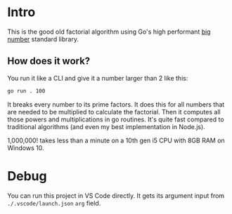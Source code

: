 # Intro

This is the good old factorial algorithm using Go's high performant [big number](https://golang.org/pkg/math/big/)
standard library.

## How does it work?

You run it like a CLI and give it a number larger than 2 like this:

```bash
go run . 100
```

It breaks every number to its prime factors. It does this for all numbers that are needed to be multiplied to calculate the factorial.
Then it computes all those powers and multiplications in go routines.
It's quite fast compared to traditional algorithms (and even my best implementation in Node.js).

1,000,000! takes less than a minute on a 10th gen i5 CPU with 8GB RAM on Windows 10.

# Debug

You can run this project in VS Code directly.
It gets its argument input from `./.vscode/launch.json` `arg` field. 

